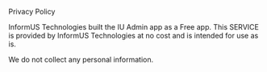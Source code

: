 Privacy Policy

InformUS Technologies built the IU Admin app as a Free app. This SERVICE is provided by InformUS Technologies at no cost and is intended for use as is.

We do not collect any personal information.

